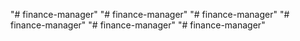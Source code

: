 "# finance-manager" 
"# finance-manager" 
"# finance-manager" 
"# finance-manager" 
"# finance-manager" 
"# finance-manager" 

